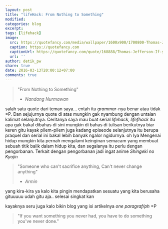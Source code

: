 ```yaml
---
layout: post
title: "lifeHack: From Nothing to Something"
modified:
categories: blog
excerpt:
tags: [lifehack]
image:
  src: https://quotefancy.com/media/wallpaper/1600x900/1700800-Thomas-Jefferson-Quote-If-you-want-something-you-have-never-had.jpg
  caption: https://quotefancy.com
  captionUrl: https://quotefancy.com/quote/168888/Thomas-Jefferson-If-you-want-something-you-have-never-had-you-must-be-willing-to-do
  url: ''
author: detik_pw
share: true
date: 2016-03-13T20:00:12+07:00
comments: true
---
```


> "From Nothing to Something" 
> - *Nandang Nurmawan*

salah satu quote dari teman saya... entah itu *grammar*-nya benar atau tidak =P. Dan sejujurnya quote di atas mungkin gak nyambung dengan untaian kalimat selanjutnya. Ceritanya saya mau buat serial *lifehack*, *lifefhack* itu apa gak bakal dibahas di sini mungkin di bahas di tulisan berikutnya biar keren gitu kayak pilem-pilem juga kadang episeode selanjutnya itu berupa praquel dan serial ini bakal lebih banyak ngalor ngidurnya. oh Iya Mengenai hidup mungkin kita pernah mengalami keinginan semacam yang membuat sebuah titik balik dalam hidup kita, dan segalanya itu perlu dengan pengorbanan. Terkait dengan pengorbanan jadi ingat anime *Shingeki no Kyojin*

> "Someone who can't sacrifice anything, Can't never change anything"
> - *Armin*

yang kira-kira ya kalo kita pingin mendapatkan sesuatu yang kita berusaha gituuuuu udah gitu aja.. selesai singkat kan

kayaknya seru juga kalo bikin blog yang isi artikelnya *one paragraf/ph* =P

> "If you want something you never had, you have to do something you've never done."

